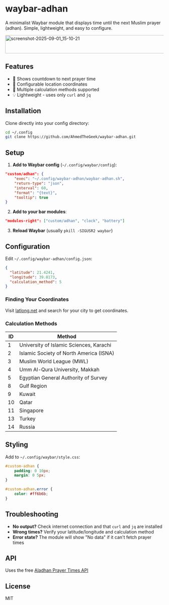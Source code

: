 # waybar-adhan

A minimalist Waybar module that displays time until the next Muslim prayer (adhan). Simple, lightweight, and easy to configure.

<img width="583" height="58" alt="screenshot-2025-09-01_15-10-21" src="https://github.com/user-attachments/assets/fd596cb9-caaa-4009-a3bc-bc785281c90d" />

## Features

- 🕌 Shows countdown to next prayer time
- 📍 Configurable location coordinates
- 🧮 Multiple calculation methods supported
- 💡 Lightweight - uses only `curl` and `jq`

## Installation

Clone directly into your config directory:

```bash
cd ~/.config
git clone https://github.com/AhmedTheGeek/waybar-adhan.git
```

## Setup

1. **Add to Waybar config** (`~/.config/waybar/config`):

```json
"custom/adhan": {
    "exec": "~/.config/waybar-adhan/waybar-adhan.sh",
    "return-type": "json",
    "interval": 60,
    "format": "{text}",
    "tooltip": true
}
```

2. **Add to your bar modules**:

```json
"modules-right": ["custom/adhan", "clock", "battery"]
```

3. **Reload Waybar** (usually `pkill -SIGUSR2 waybar`)

## Configuration

Edit `~/.config/waybar-adhan/config.json`:

```json
{
  "latitude": 21.4241,
  "longitude": 39.8173,
  "calculation_method": 5
}
```

### Finding Your Coordinates

Visit [latlong.net](https://www.latlong.net/) and search for your city to get coordinates.

### Calculation Methods

| ID | Method |
|----|---------|
| 1  | University of Islamic Sciences, Karachi |
| 2  | Islamic Society of North America (ISNA) |
| 3  | Muslim World League (MWL) |
| 4  | Umm Al-Qura University, Makkah |
| 5  | Egyptian General Authority of Survey |
| 8  | Gulf Region |
| 9  | Kuwait |
| 10 | Qatar |
| 11 | Singapore |
| 13 | Turkey |
| 14 | Russia |

## Styling

Add to `~/.config/waybar/style.css`:

```css
#custom-adhan {
    padding: 0 10px;
    margin: 0 5px;
}

#custom-adhan.error {
    color: #ff6b6b;
}
```

## Troubleshooting

- **No output?** Check internet connection and that `curl` and `jq` are installed
- **Wrong times?** Verify your latitude/longitude and calculation method
- **Error state?** The module will show "No data" if it can't fetch prayer times

## API

Uses the free [Aladhan Prayer Times API](https://aladhan.com/prayer-times-api)

## License

MIT
